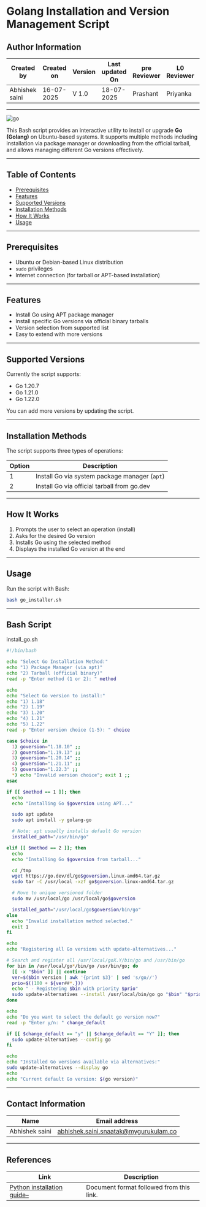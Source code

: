 # Golang Installation and Version Management Script

## Author Information

| Created by      | Created on         | Version          | Last updated On   | pre Reviewer       | L0 Reviewer     | L1 Reviewer          |    L2 Reviewer    |
|-----------------|--------------------|------------------|-------------------|--------------------|-----------------|----------------------|-------------------|
| Abhishek saini  |  16-07-2025        | V 1.0            |     18-07-2025    |  Prashant          |  Priyanka      |      Rishabh sharma   |   piyush upadhyay |

---
![go](https://github.com/user-attachments/assets/302c1f38-bfec-4110-9d46-6b0f1007a125)

This Bash script provides an interactive utility to install or upgrade **Go (Golang)** on Ubuntu-based systems. It supports multiple methods including installation via package manager or downloading from the official tarball, and allows managing different Go versions effectively.

---

## Table of Contents

- [Prerequisites](#prerequisites)  
- [Features](#features)  
- [Supported Versions](#supported-versions)  
- [Installation Methods](#installation-methods)  
- [How It Works](#how-it-works)  
- [Usage](#usage)  

---

## Prerequisites

- Ubuntu or Debian-based Linux distribution
- `sudo` privileges
- Internet connection (for tarball or APT-based installation)

---

## Features

- Install Go using APT package manager
- Install specific Go versions via official binary tarballs
- Version selection from supported list
- Easy to extend with more versions

---


## Supported Versions

Currently the script supports:

- Go 1.20.7  
- Go 1.21.0  
- Go 1.22.0

You can add more versions by updating the script.

---

## Installation Methods

The script supports three types of operations:

| Option | Description |
|--------|-------------|
| 1      | Install Go via system package manager (`apt`) |
| 2      | Install Go via official tarball from go.dev |


---

## How It Works

1. Prompts the user to select an operation (install)
2. Asks for the desired Go version
3. Installs Go using the selected method
4. Displays the installed Go version at the end

---

## Usage

Run the script with Bash:

```bash
bash go_installer.sh
```
---
## Bash Script
install_go.sh
```bash
#!/bin/bash

echo "Select Go Installation Method:"
echo "1) Package Manager (via apt)"
echo "2) Tarball (official binary)"
read -p "Enter method (1 or 2): " method

echo
echo "Select Go version to install:"
echo "1) 1.18"
echo "2) 1.19"
echo "3) 1.20"
echo "4) 1.21"
echo "5) 1.22"
read -p "Enter version choice (1-5): " choice

case $choice in
  1) goversion="1.18.10" ;;
  2) goversion="1.19.13" ;;
  3) goversion="1.20.14" ;;
  4) goversion="1.21.11" ;;
  5) goversion="1.22.3" ;;
  *) echo "Invalid version choice"; exit 1 ;;
esac

if [[ $method == 1 ]]; then
  echo
  echo "Installing Go $goversion using APT..."

  sudo apt update
  sudo apt install -y golang-go

  # Note: apt usually installs default Go version
  installed_path="/usr/bin/go"

elif [[ $method == 2 ]]; then
  echo
  echo "Installing Go $goversion from tarball..."

  cd /tmp
  wget https://go.dev/dl/go$goversion.linux-amd64.tar.gz
  sudo tar -C /usr/local -xzf go$goversion.linux-amd64.tar.gz

  # Move to unique versioned folder
  sudo mv /usr/local/go /usr/local/go$goversion

  installed_path="/usr/local/go$goversion/bin/go"
else
  echo "Invalid installation method selected."
  exit 1
fi

echo
echo "Registering all Go versions with update-alternatives..."

# Search and register all /usr/local/goX.Y/bin/go and /usr/bin/go
for bin in /usr/local/go*/bin/go /usr/bin/go; do
  [[ -x "$bin" ]] || continue
  ver=$($bin version | awk '{print $3}' | sed 's/go//')
  prio=$((100 + ${ver##*.}))
  echo " - Registering $bin with priority $prio"
  sudo update-alternatives --install /usr/local/bin/go go "$bin" "$prio"
done

echo
echo "Do you want to select the default go version now?"
read -p "Enter y/n: " change_default

if [[ $change_default == "y" || $change_default == "Y" ]]; then
  sudo update-alternatives --config go
fi

echo
echo "Installed Go versions available via alternatives:"
sudo update-alternatives --display go
echo
echo "Current default Go version: $(go version)"
```
---

## Contact Information

| **Name**           | **Email address**                         |
|--------------------|--------------------------------------------|
| Abhishek saini    | abhishek.saini.snaatak@mygurukulam.co |

---

## References

| **Link**                                                                 | **Description**                                   |
|--------------------------------------------------------------------------|---------------------------------------------------|
| [Python installation guide– ](https://phoenixnap.com/kb/how-to-install-python-3-ubuntu) | Document format followed from this link.          |






